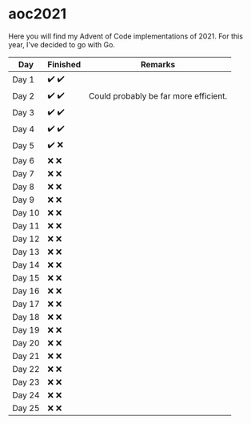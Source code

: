 # aoc2021
Here you will find my Advent of Code implementations of 2021. For this year, I've decided to go with Go.

| Day           | Finished                              | Remarks                               |
| --------------|---------------------------------------|---------------------------------------|
| Day 1         | :heavy_check_mark: :heavy_check_mark: |                                       |
| Day 2         | :heavy_check_mark: :heavy_check_mark: | Could probably be far more efficient. |
| Day 3         | :heavy_check_mark: :heavy_check_mark: |                                       |
| Day 4         | :heavy_check_mark: :heavy_check_mark: |                                       |
| Day 5         | :heavy_check_mark: :x:                |                                       |
| Day 6         | :x: :x:                               |                                       |
| Day 7         | :x: :x:                               |                                       |
| Day 8         | :x: :x:                               |                                       |
| Day 9         | :x: :x:                               |                                       |
| Day 10        | :x: :x:                               |                                       |
| Day 11        | :x: :x:                               |                                       |
| Day 12        | :x: :x:                               |                                       |
| Day 13        | :x: :x:                               |                                       |
| Day 14        | :x: :x:                               |                                       |
| Day 15        | :x: :x:                               |                                       |
| Day 16        | :x: :x:                               |                                       |
| Day 17        | :x: :x:                               |                                       |
| Day 18        | :x: :x:                               |                                       |
| Day 19        | :x: :x:                               |                                       |
| Day 20        | :x: :x:                               |                                       |
| Day 21        | :x: :x:                               |                                       |
| Day 22        | :x: :x:                               |                                       |
| Day 23        | :x: :x:                               |                                       |
| Day 24        | :x: :x:                               |                                       |
| Day 25        | :x: :x:                               |                                       |